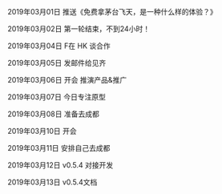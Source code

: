 2019年03月01日
推送《免费拿茅台飞天，是一种什么样的体验？》

2019年03月02日
第一轮结束，不到24小时！

2019年03月04日
F在 HK 谈合作

2019年03月05日
发邮件给见齐

2019年03月06日
开会 推演产品&推广

2019年03月07日
今日专注原型

2019年03月08日
准备去成都

2019年03月10日
开会

2019年03月11日
安排自己去成都

2019年03月12日
v0.5.4 对接开发

2019年03月13日
v0.5.4文档